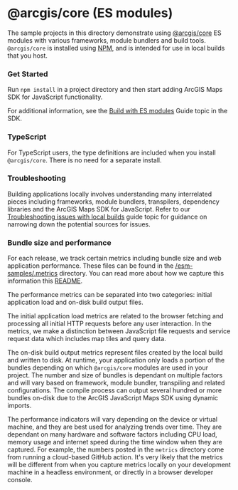 # @arcgis/core (ES modules)

The sample projects in this directory demonstrate using [@arcgis/core](https://www.npmjs.com/package/@arcgis/core) ES modules with various frameworks, module bundlers and build tools. `@arcgis/core` is installed using [NPM](https://docs.npmjs.com/downloading-and-installing-packages-locally), and is intended for use in local builds that you host.

### Get Started

Run `npm install` in a project directory and then start adding ArcGIS Maps SDK for JavaScript functionality.

For additional information, see the [Build with ES modules](https://developers.arcgis.com/javascript/latest/es-modules/) Guide topic in the SDK.

### TypeScript

For TypeScript users, the type definitions are included when you install `@arcgis/core`. There is no need for a separate install.

### Troubleshooting

Building applications locally involves understanding many interrelated pieces including frameworks, module bundlers, transpilers, dependency libraries and the ArcGIS Maps SDK for JavaScript. Refer to our [Troubleshooting issues with local builds](https://developers.arcgis.com/javascript/latest/troubleshooting/) guide topic for guidance on narrowing down the potential sources for issues.

### Bundle size and performance

For each release, we track certain metrics including bundle size and web application performance. These files can be found in the [/esm-samples/.metrics](./.metrics/) directory. You can read more about how we capture this information this [README](../.github/scripts/README.md).

The performance metrics can be separated into two categories: initial application load and on-disk build output files.

The initial application load metrics are related to the browser fetching and processing all initial HTTP requests before any user interaction. In the metrics, we make a distinction between JavaScript file requests and service request data which includes map tiles and query data.

The on-disk build output metrics represent files created by the local build and written to disk. At runtime, your application only loads a portion of the bundles depending on which `@arcgis/core` modules are used in your project. The number and size of bundles is dependant on multiple factors and will vary based on framework, module bundler, transpiling and related configurations. The compile process can output several hundred or more bundles on-disk due to the ArcGIS JavaScript Maps SDK using dynamic imports. 

The performance indicators will vary depending on the device or virtual machine, and they are best used for analyzing trends over time. They are dependant on many hardware and software factors including CPU load, memory usage and internet speed during the time window when they are captured. For example, the numbers posted in the `metrics` directory come from running a cloud-based GitHub action. It's very likely that the metrics will be different from when you capture metrics locally on your development machine in a headless environment, or directly in a browser developer console.
